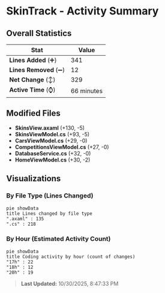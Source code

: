 # SkinTrack - Activity Summary 

## Overall Statistics

| Stat                   | Value                                                             |
| ---------------------- | ----------------------------------------------------------------- |
| **Lines Added** (➕)   | 341                                          |
| **Lines Removed** (➖) | 12                                        |
| **Net Change** (↕)    | 329                |
| **Active Time** (⌚)   | 66 minutes |


## Modified Files
- **SkinsView.axaml** (+130, -5)
- **SkinsViewModel.cs** (+93, -5)
- **CarsViewModel.cs** (+29, -0)
- **CompetitionsViewModel.cs** (+27, -0)
- **DatabaseService.cs** (+32, -0)
- **HomeViewModel.cs** (+30, -2)

## Visualizations

### By File Type (Lines Changed)

```mermaid
pie showData
title Lines changed by file type
".axaml" : 135
".cs" : 218
```

### By Hour (Estimated Activity Count)

```mermaid
pie showData
title Coding activity by hour (count of changes)
"17h" : 22
"18h" : 12
"20h" : 19
```


> **Last Updated:** 10/30/2025, 8:47:33 PM